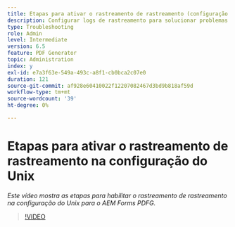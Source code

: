 ```yaml
---
title: Etapas para ativar o rastreamento de rastreamento (configuração do Unix)
description: Configurar logs de rastreamento para solucionar problemas de PDF Generator
type: Troubleshooting
role: Admin
level: Intermediate
version: 6.5
feature: PDF Generator
topic: Administration
index: y
exl-id: e7a3f63e-549a-493c-a8f1-cb0bca2c07e0
duration: 121
source-git-commit: af928e60410022f12207082467d3bd9b818af59d
workflow-type: tm+mt
source-wordcount: '39'
ht-degree: 0%

---
```


# Etapas para ativar o rastreamento de rastreamento na configuração do Unix

*Este vídeo mostra as etapas para habilitar o rastreamento de rastreamento na configuração do Unix para o AEM Forms PDFG.*

>[!VIDEO](https://video.tv.adobe.com/v/335525?quality=12&learn=on)
